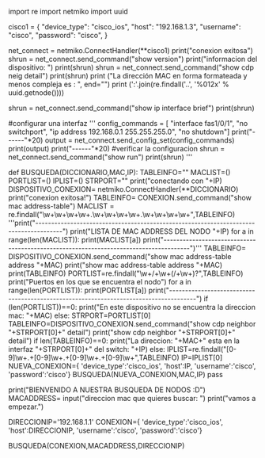 import re 
import netmiko
import uuid


cisco1 = {
    "device_type": "cisco_ios",
    "host": "192.168.1.3",
    "username": "cisco",
    "password": "cisco",
    }

net_connect = netmiko.ConnectHandler(**cisco1)
print("conexion exitosa")
shrun = net_connect.send_command("show version")
print("informacion del dispositivo: ")
print(shrun)
shrun = net_connect.send_command("show cdp neig detail")
print(shrun)
print ("La dirección MAC en forma formateada y menos compleja es : ", end="")
print (':'.join(re.findall('..', '%012x' % uuid.getnode())))

shrun = net_connect.send_command("show ip interface brief")
print(shrun)

#configurar una interfaz
'''
config_commands = [
    "interface fas1/0/1",
    "no switchport",
    "ip address 192.168.0.1 255.255.255.0",
    "no shutdown"]
print("------"*20)
output = net_connect.send_config_set(config_commands)
print(output)
print("------"*20)
#verificar la configuracion
shrun = net_connect.send_command("show run")
print(shrun)
'''


def BUSQUEDA(DICCIONARIO,MAC,IP):
    TABLEINFO=""
    MACLIST=()
    PORTLIST=()
    IPLIST=()
    STRPORT=""
    print("conectando con "+IP)
    DISPOSITIVO_CONEXION= netmiko.ConnectHandler(**DICCIONARIO) 
    print("conexion exitosa!")
    TABLEINFO= CONEXION.send_command("show mac address-table")
    MACLIST = re.findall("\w+\w+\w+\w+.\w+\w+\w+\w+.\w+\w+\w+\w+",TABLEINFO)
    '''print("--------------------------------------------------------------------------------------")
    print("LISTA DE MAC ADDRESS DEL NODO "+IP)
    for a in range(len(MACLIST)):
        print(MACLIST[a])
    print("--------------------------------------------------------------------------------------")'''
    TABLEINFO= DISPOSITIVO_CONEXION.send_command("show mac address-table address "+MAC)
    print("show mac address-table address "+MAC)
    print(TABLEINFO)
    PORTLIST=re.findall("\w+\/+\w+(\/+\w+)?",TABLEINFO)
    print("Puertos en los que se encuentra el nodo")
    for a in range(len(PORTLIST)):
        print(PORTLIST[a])
    print("--------------------------------------------------------------------------------------")
    if (len(PORTLIST))==0:
        print("En este dispositivo no se encuentra la direccion mac: "+MAC)
    else:
        STRPORT=PORTLIST[0]
        TABLEINFO=DISPOSITIVO_CONEXION.send_command("show cdp neighbor "+STRPORT[0]+" detail")
        print("show cdp neighbor "+STRPORT[0]+" detail")
        if len(TABLEINFO)==0:
            print("La direccion: "+MAC+" esta en la interfaz "+STRPORT[0]+" del switch: "+IP)
        else:
            IPLIST=re.findall("[0-9]\w+\.+[0-9]\w+\.+[0-9]\w+\.+[0-9]\w+",TABLEINFO)
            IP=IPLIST[0]
            NUEVA_CONEXION={
            'device_type':'cisco_ios',
            'host':IP,
            'username':'cisco',
            'password':'cisco'}
            BUSQUEDA(NUEVA_CONEXION,MAC,IP)
    pass

print("BIENVENIDO A NUESTRA BUSQUEDA DE NODOS :D")
MACADDRESS= input("direccion mac que quieres buscar: ")
print("vamos a empezar.")

DIRECCIONIP='192.168.1.1'
CONEXION={
    'device_type':'cisco_ios',
    'host':DIRECCIONIP,
    'username':'cisco',
    'password':'cisco'}

BUSQUEDA(CONEXION,MACADDRESS,DIRECCIONIP)
